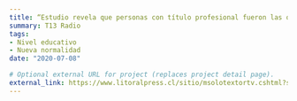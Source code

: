 ```yaml
---
title: “Estudio revela que personas con título profesional fueron las que más”salieron a recrearse" tras el llamado a la nueva normalidad de abril."
summary: T13 Radio
tags:
- Nivel educativo
- Nueva normalidad
date: "2020-07-08"

# Optional external URL for project (replaces project detail page).
external_link: https://www.litoralpress.cl/sitio/msolotextortv.cshtml?session=7dlc+SFWS/daNKQZarXoInSWug8HQeoJX2h2FWyTBDYH9AlJPysuDW3UpqZKuUrGImk2aySP/Uwid2Q0dd389Q==
---
```

